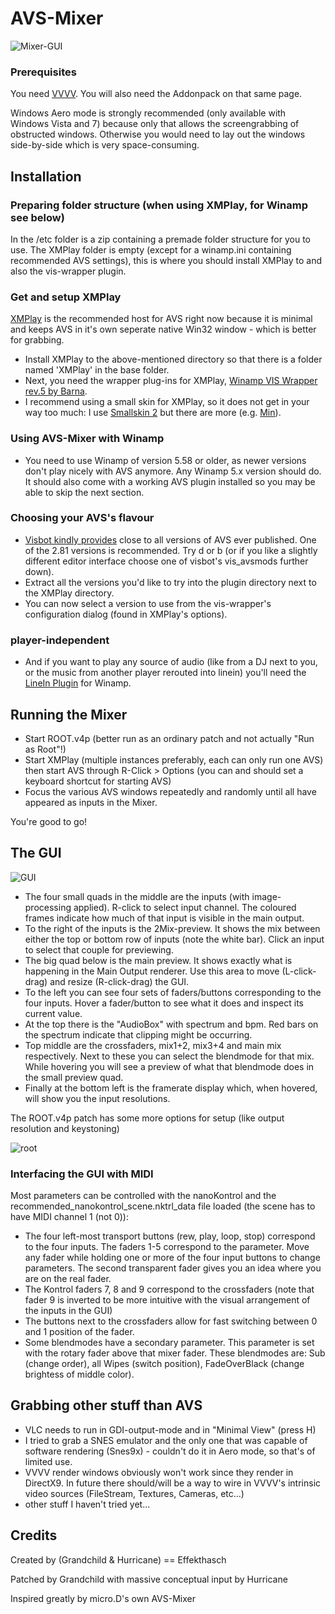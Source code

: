# AVS-Mixer

![Mixer-GUI](https://github.com/grandchild/AVS-Mixer/raw/master/etc/MixerComplete1.png)

### Prerequisites
You need [VVVV](http://vvvv.org/downloads). You will also need the Addonpack on that same page.

Windows Aero mode is strongly recommended (only available with Windows Vista and 7) because only that allows the screengrabbing of obstructed windows. Otherwise you would need to lay out the windows side-by-side which is very space-consuming.

## Installation
### Preparing folder structure (when using XMPlay, for Winamp see below)
In the /etc folder is a zip containing a premade folder structure for you to use. The XMPlay folder is empty (except for a winamp.ini containing recommended AVS settings), this is where you should install XMPlay to and also the vis-wrapper plugin.

### Get and setup XMPlay
[XMPlay](http://support.xmplay.com/index.php) is the recommended host for AVS right now because it is minimal and keeps AVS in it's own seperate native Win32 window - which is better for grabbing.

* Install XMPlay to the above-mentioned directory so that there is a folder named 'XMPlay' in the base folder.
* Next, you need the wrapper plug-ins for XMPlay, [Winamp VIS Wrapper rev.5 by Barna](http://www.nukular.ch/xmp-wavis_rev.5.zip).
* I recommend using a small skin for XMPlay, so it does not get in your way too much: I use [Smallskin 2](http://support.xmplay.com/files_view.php?file_id=308) but there are more (e.g. [Min](http://support.xmplay.com/files_view.php?file_id=546)).

### Using AVS-Mixer with Winamp
* You need to use Winamp of version 5.58 or older, as newer versions don't play nicely with AVS anymore. Any Winamp 5.x version should do. It should also come with a working AVS plugin installed so you may be able to skip the next section.

### Choosing your AVS's flavour
* [Visbot kindly provides](http://avs.visbot.net/) close to all versions of AVS ever published. One of the 2.81 versions is recommended. Try d or b (or if you like a slightly different editor interface choose one of visbot's vis_avsmods further down).
* Extract all the versions you'd like to try into the plugin directory next to the XMPlay directory.
* You can now select a version to use from the vis-wrapper's configuration dialog (found in XMPlay's options).

### player-independent
* And if you want to play any source of audio (like from a DJ next to you, or the music from another player rerouted into linein) you'll need the [LineIn Plugin](http://www.winamp.com/plugin/linein-plugin-v1-80/84040) for Winamp.

## Running the Mixer
* Start ROOT.v4p (better run as an ordinary patch and not actually "Run as Root"!)
* Start XMPlay (multiple instances preferably, each can only run one AVS) then start AVS through R-Click > Options (you can and should set a keyboard shortcut for starting AVS)
* Focus the various AVS windows repeatedly and randomly until all have appeared as inputs in the Mixer.

You're good to go!

## The GUI
![GUI](https://github.com/grandchild/AVS-Mixer/raw/master/etc/GUI_simple.png)

* The four small quads in the middle are the inputs (with image-processing applied). R-click to select input channel. The coloured frames indicate how much of that input is visible in the main output.
* To the right of the inputs is the 2Mix-preview. It shows the mix between either the top or bottom row of inputs (note the white bar). Click an input to select that couple for previewing.
* The big quad below is the main preview. It shows exactly what is happening in the Main Output renderer. Use this area to move (L-click-drag) and resize (R-click-drag) the GUI.
* To the left you can see four sets of faders/buttons corresponding to the four inputs. Hover a fader/button to see what it does and inspect its current value.
* At the top there is the "AudioBox" with spectrum and bpm. Red bars on the spectrum indicate that clipping might be occurring.
* Top middle are the crossfaders, mix1+2, mix3+4 and main mix respectively. Next to these you can select the blendmode for that mix. While hovering you will see a preview of what that blendmode does in the small preview quad.
* Finally at the bottom left is the framerate display which, when hovered, will show you the input resolutions.

The ROOT.v4p patch has some more options for setup (like output resolution and keystoning)

![root](https://github.com/grandchild/AVS-Mixer/raw/master/etc/ROOTpatch_small.png)

### Interfacing the GUI with MIDI

Most parameters can be controlled with the nanoKontrol and the recommended_nanokontrol_scene.nktrl_data file loaded (the scene has to have MIDI channel 1 (not 0)):

* The four left-most transport buttons (rew, play, loop, stop) correspond to the four inputs. The faders 1-5 correspond to the parameter. Move any fader while holding one or more of the four input buttons to change parameters. The second transparent fader gives you an idea where you are on the real fader.
* The Kontrol faders 7, 8 and 9 correspond to the crossfaders (note that fader 9 is inverted to be more intuitive with the visual arrangement of the inputs in the GUI)
* The buttons next to the crossfaders allow for fast switching between 0 and 1 position of the fader.
* Some blendmodes have a secondary parameter. This parameter is set with the rotary fader above that mixer fader. These blendmodes are: Sub (change order), all Wipes (switch position), FadeOverBlack (change brightess of middle color).

## Grabbing other stuff than AVS
* VLC needs to run in GDI-output-mode and in "Minimal View" (press H)
* I tried to grab a SNES emulator and the only one that was capable of software rendering (Snes9x) - couldn't do it in Aero mode, so that's of limited use.
* VVVV render windows obviously won't work since they render in DirectX9. In future there should/will be a way to wire in VVVV's intrinsic video sources (FileStream, Textures, Cameras, etc...)
* other stuff I haven't tried yet...

## Credits
Created by (Grandchild & Hurricane) == Effekthasch

Patched by Grandchild with massive conceptual input by Hurricane

Inspired greatly by micro.D's own AVS-Mixer
